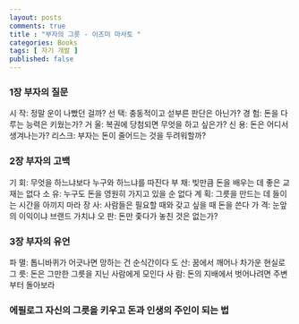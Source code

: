 ```yaml
---
layout: posts
comments: true
title : "부자의 그릇 - 이즈미 마사토 "
categories: Books
tags: [ 자기 개발 ]
published: false
---
```


### 1장 부자의 질문
시 작: 정말 운이 나빴던 걸까?
선 택: 충동적이고 섣부른 판단은 아닌가?
경 험: 돈을 다루는 능력은 키웠는가?
거 울: 복권에 당첨되면 무엇을 하고 싶은가?
신 용: 돈은 어디서 생겨나는가?
리스크: 부자는 돈이 줄어드는 것을 두려워할까?

### 2장 부자의 고백
기 회: 무엇을 하느냐보다 누구와 하느냐를 따진다
부 채: 빚만큼 돈을 배우는 데 좋은 교재는 없다
소 유: 누구도 돈을 영원히 가지고 있을 순 없다
계 획: 그릇을 만드는 데 들이는 시간을 아끼지 마라
장 사: 사람들은 필요할 때와 갖고 싶을 때 돈을 쓴다
가 격: 눈앞의 이익이냐 브랜드 가치냐
오 판: 돈만 좇다가 놓친 것은 없는가?

### 3장 부자의 유언
파 멸: 톱니바퀴가 어긋나면 망하는 건 순식간이다
도 산: 꿈에서 깨어나 차가운 현실로
그 릇: 돈은 그만한 그릇을 지닌 사람에게 모인다
사 람: 돈의 지배에서 벗어나려면 주변부터 돌아보라

### 에필로그 자신의 그릇을 키우고 돈과 인생의 주인이 되는 법